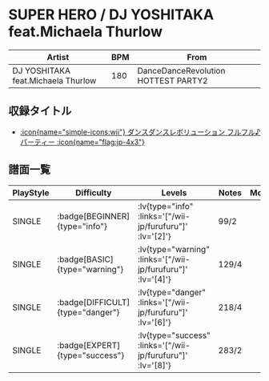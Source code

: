# SUPER HERO / DJ YOSHITAKA feat.Michaela Thurlow

|Artist|BPM|From|
|------|---|----|
|DJ YOSHITAKA feat.Michaela Thurlow|180|DanceDanceRevolution HOTTEST PARTY2|

## 収録タイトル

- [ :icon{name="simple-icons:wii"} ダンスダンスレボリューション フルフル♪パーティー :icon{name="flag:jp-4x3"} ](/wii-jp/furufuru)

## 譜面一覧

|PlayStyle|Difficulty|Levels|Notes|Movie|
|---------|----------|------|-----|-----|
|SINGLE| :badge[BEGINNER]{type="info"} | :lv{type="info" :links='["/wii-jp/furufuru"]' :lv='[2]'} |99/2||
|SINGLE| :badge[BASIC]{type="warning"} | :lv{type="warning" :links='["/wii-jp/furufuru"]' :lv='[4]'} |129/4||
|SINGLE| :badge[DIFFICULT]{type="danger"} | :lv{type="danger" :links='["/wii-jp/furufuru"]' :lv='[6]'} |218/4||
|SINGLE| :badge[EXPERT]{type="success"} | :lv{type="success" :links='["/wii-jp/furufuru"]' :lv='[8]'} |283/2||
